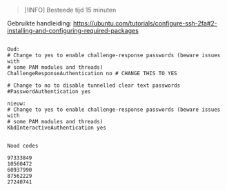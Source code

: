 

> [!INFO] 
> Besteede tijd 15 minuten
> 

Gebruikte handleiding:
https://ubuntu.com/tutorials/configure-ssh-2fa#2-installing-and-configuring-required-packages


```

Oud:
# Change to yes to enable challenge-response passwords (beware issues with
# some PAM modules and threads)
ChallengeResponseAuthentication no # CHANGE THIS TO YES

# Change to no to disable tunnelled clear text passwords
#PasswordAuthentication yes

nieuw:
# Change to yes to enable challenge-response passwords (beware issues with
# some PAM modules and threads)
KbdInteractiveAuthentication yes

```

  ```

Nood codes

  97333849
  10560472
  60937990
  87562229
  27240741

```